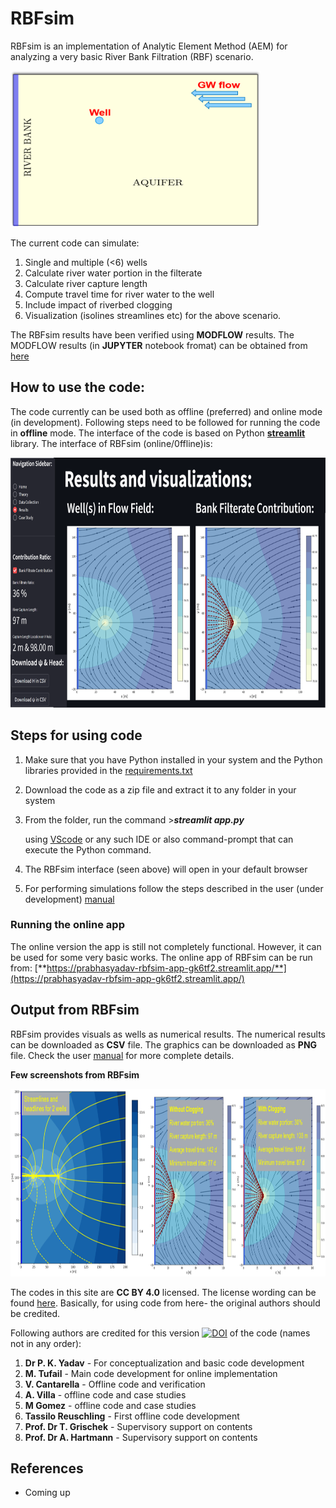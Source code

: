 # RBFsim

RBFsim is an implementation of Analytic Element Method (AEM) for analyzing a very basic River Bank Filtration (RBF) scenario.


<img src="https://github.com/HTWDMAR/RBFsim/blob/main/Manual/RBFsim.png" width="400" height="250">

The current code can simulate:

1. Single and multiple (<6) wells
2. Calculate river water portion in the filterate
3. Calculate river capture length
4. Compute travel time for river water to the well
5. Include impact of riverbed clogging
6. Visualization (isolines streamlines etc) for the above scenario.

The RBFsim results have been verified using **MODFLOW** results. The MODFLOW results (in **JUPYTER** notebook fromat) can be obtained from [here](https://github.com/HTWDMAR/RBFsim/tree/main/Model%20verification)

## How to use the code:

The code currently can be used both as offline (preferred) and online mode (in development). Following steps need to be followed for running the code in **offline** mode. The interface of the code is based on Python [**streamlit**](https://streamlit.io/) library. The interface of RBFsim (online/0ffline)is:

<img src="https://github.com/HTWDMAR/RBFsim/blob/main/Manual/RBFsim%20Interface.png" width="700" height="400">


## Steps for using code 

1. Make sure that you have Python installed in your system and the Python libraries provided in the [requirements.txt](https://github.com/HTWDMAR/RBFsim/blob/main/requirements.txt)
2. Download the code as a zip file and extract it to any folder in your system
3. From the folder, run the command >_**streamlit app.py**_ 
   
    using [VScode](https://code.visualstudio.com/) or any such IDE or also command-prompt that can execute the Python command.
4. The RBFsim interface (seen above) will open in your default browser
5. For performing simulations follow the steps described in the user (under development) [manual](https://github.com/HTWDMAR/RBFsim/blob/main/Manual/RBFsim%20User%20Manual_03.09.2022.pdf) 

### Running the online app

The online version the app is still not completely functional. However, it can be used for some very basic works. The online app of RBFsim can be run from:
[**https://prabhasyadav-rbfsim-app-gk6tf2.streamlit.app/**](https://prabhasyadav-rbfsim-app-gk6tf2.streamlit.app/)

## Output from RBFsim
RBFsim provides visuals as wells as numerical results. The numerical results can be downloaded as **CSV** file. The graphics can be downloaded as **PNG** file. Check the user [manual](https://github.com/HTWDMAR/RBFsim/blob/main/Manual/RBFsim%20User%20Manual_03.09.2022.pdf) for more complete details.

**Few screenshots from RBFsim**

<img src="https://github.com/HTWDMAR/RBFsim/blob/main/Manual/screenshot.png" width="800" height="300">



The codes in this site are **CC BY 4.0** licensed. The license wording can be found [here](https://creativecommons.org/licenses/by/4.0/).
Basically, for using code from here- the original authors should be credited.


Following authors are credited for this version [![DOI](https://zenodo.org/badge/576730534.svg)](https://zenodo.org/badge/latestdoi/576730534) of the code (names not in any order):

1. **Dr P. K. Yadav** - For conceptualization and basic code development
2. **M. Tufail** - Main code development for online implementation
3. **V. Cantarella** - Offline code and verification
4. **A. Villa** - offline code and case studies
5. **M Gomez** - offline code and case studies
6. **Tassilo Reuschling** - First offline code development
7. **Prof. Dr T. Grischek** - Supervisory support on contents
8. **Prof. Dr A. Hartmann** - Supervisory support on contents

## References

- Coming up


